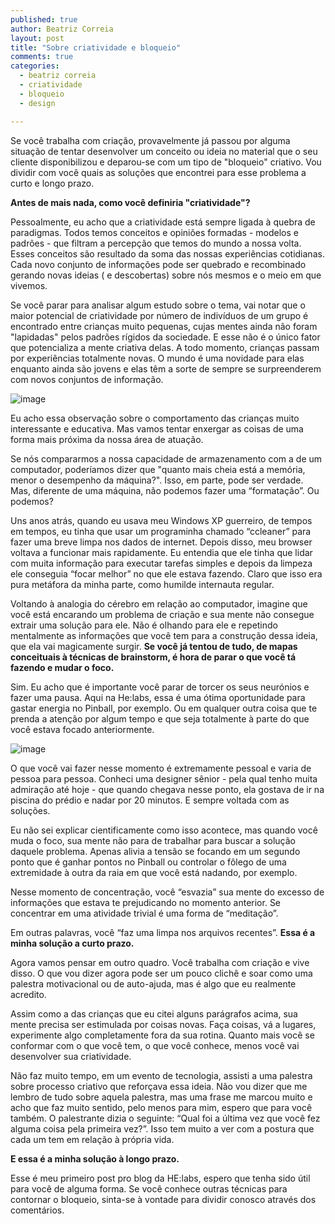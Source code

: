 ```yaml
---
published: true
author: Beatriz Correia
layout: post
title: "Sobre criatividade e bloqueio"
comments: true
categories:
  - beatriz correia
  - criatividade
  - bloqueio
  - design

---
```


Se você trabalha com criação, provavelmente já passou por alguma situação de tentar desenvolver um conceito ou ideia no material que o seu cliente disponibilizou e deparou-se com um tipo de "bloqueio" criativo. Vou dividir com você quais as soluções que encontrei para esse problema a curto e longo prazo.

<!--more-->

<b>Antes de mais nada, como você definiria "criatividade"?</b>

Pessoalmente, eu acho que a criatividade está sempre ligada à quebra de paradigmas. Todos temos conceitos e opiniões formadas - modelos e padrões - que filtram a percepção que temos do mundo a nossa volta. Esses conceitos são resultado da soma das nossas experiências cotidianas. Cada novo conjunto de informações pode ser quebrado e recombinado gerando novas ideias ( e descobertas) sobre nós mesmos e o meio em que vivemos.

Se você parar para analisar algum estudo sobre o tema, vai notar que o maior potencial de criatividade por número de indivíduos de um grupo é encontrado entre crianças muito pequenas, cujas mentes ainda não foram "lapidadas" pelos padrões rígidos da sociedade. E esse não é o único fator que potencializa a mente criativa delas. A todo momento, crianças passam por experiências totalmente novas. O mundo é uma novidade para elas enquanto ainda são jovens e elas têm a sorte de sempre se surpreenderem com novos conjuntos de informação.

![image](/blog/images/posts/2014-02-03/creative_adult.jpg)

Eu acho essa observação sobre o comportamento das crianças muito interessante e educativa. Mas vamos tentar enxergar as coisas de uma forma mais próxima da nossa área de atuação.

Se nós compararmos a nossa capacidade de armazenamento com a de um computador, poderíamos dizer que "quanto mais cheia está a memória, menor o desempenho da máquina?". Isso, em parte, pode ser verdade. Mas, diferente de uma máquina, não podemos fazer uma “formatação”. Ou podemos?

Uns anos atrás, quando eu usava meu Windows XP guerreiro, de tempos em tempos, eu tinha que usar um programinha chamado “ccleaner” para fazer uma breve limpa nos dados de internet. Depois disso, meu browser voltava a funcionar mais rapidamente. Eu entendia que ele tinha que lidar com muita informação para executar tarefas simples e depois da limpeza ele conseguia “focar melhor” no que ele estava fazendo. Claro que isso era pura metáfora da minha parte, como humilde internauta regular.

Voltando à analogia do cérebro em relação ao computador, imagine que você está encarando um problema de criação e sua mente não consegue extrair uma solução para ele. Não é olhando para ele e repetindo mentalmente as informações que você tem para a construção dessa ideia, que ela vai magicamente surgir. <b>Se você já tentou de tudo, de mapas conceituais à técnicas de brainstorm, é hora de parar o que você tá fazendo e mudar o foco.</b>

Sim. Eu acho que é importante você parar de torcer os seus neurónios e fazer uma pausa. Aqui na He:labs, essa é uma ótima oportunidade para gastar energia no Pinball, por exemplo. Ou em qualquer outra coisa que te prenda a atenção por algum tempo e que seja totalmente à parte do que você estava focado anteriormente.

![image](/blog/images/posts/2014-02-03/pinball.jpg)

O que você vai fazer nesse momento é extremamente pessoal e varia de pessoa para pessoa. Conheci uma designer sênior - pela qual tenho muita admiração até hoje - que quando chegava nesse ponto, ela gostava de ir na piscina do prédio e nadar por 20 minutos. E sempre voltada com as soluções.

Eu não sei explicar cientificamente como isso acontece, mas quando você muda o foco, sua mente não para de trabalhar para buscar a solução daquele problema. Apenas alivia a tensão se focando em um segundo ponto que é ganhar pontos no Pinball ou controlar o fôlego de uma extremidade à outra da raia em que você está nadando, por exemplo.

Nesse momento de concentração,  você “esvazia” sua mente do excesso de informações que estava te prejudicando no momento anterior. Se concentrar em uma atividade trivial é uma forma de “meditação”.

Em outras palavras, você “faz uma limpa nos arquivos recentes”. <b>Essa é a minha solução a curto prazo.</b>

Agora vamos pensar em outro quadro. Você trabalha com criação e vive disso. O que vou dizer agora pode ser um pouco clichê e soar como uma palestra motivacional ou de auto-ajuda, mas é algo que eu realmente acredito.

Assim como a das crianças que eu citei alguns parágrafos acima, sua mente precisa ser estimulada por coisas novas. Faça coisas, vá a lugares, experimente algo completamente fora da sua rotina. Quanto mais você se conformar com o que você tem, o que você conhece, menos você vai desenvolver sua criatividade.

Não faz muito tempo, em um evento de tecnologia, assisti a uma palestra sobre processo criativo que reforçava essa ideia. Não vou dizer que me lembro de tudo sobre aquela palestra, mas uma frase me marcou muito e acho que faz muito sentido, pelo menos para mim, espero que para você também. O palestrante dizia o seguinte: “Qual foi a última vez que você fez alguma coisa pela primeira vez?”. Isso tem muito a ver com a postura que cada um tem em relação à própria vida.

<b>E essa é a minha solução à longo prazo.</b>

Esse é meu primeiro post pro blog da HE:labs, espero que tenha sido útil para você de alguma forma. Se você conhece outras técnicas para contornar o bloqueio, sinta-se à vontade para dividir conosco através dos comentários.





